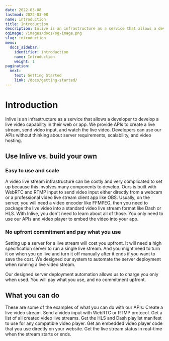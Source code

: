 ```yaml
---
date: 2022-03-08
lastmod: 2022-03-08
name: introduction
title: Introduction
description: Inlive is an infrastructure as a service that allows a developer to develop a live video capability in their web or app.
ogimage: /images/docs/og-image.png
slug: introduction
menu:
  docs_sidebar:
    identifier: introduction
    name: Introduction
    weight: 1
pagination:
  next:
    text: Getting Started
    link: /docs/getting-started/
---
```

# Introduction
Inlive is an infrastructure as a service that allows a developer to develop a live video capability in their web or app. We provide APIs to create a live stream, send video input, and watch the live video. Developers can use our APIs without thinking about server requirements, scalability, and video hosting.

## Use Inlive vs. build your own
### Easy to use and scale
A video live stream infrastructure can be costly and very complicated to set up because this involves many components to develop. Ours is built with WebRTC and RTMP input to send video input either directly from a webcam or a professional video live stream client app like OBS. Usually, on the server, you will need a video encoder like FFMPEG, then you need to package the live video into a standard video live stream format like Dash or HLS. With Inlive, you don't need to learn about all of those. You only need to use our APIs and video player to embed the video into your app.

### No upfront commitment and pay what you use
Setting up a server for a live stream will cost you upfront. It will need a high specification server to run a single live stream. And you might need to turn it on when you go live and turn it off manually after it ends if you want to save the cost. We designed our system to automate the server deployment when running a live video stream.

Our designed server deployment automation allows us to charge you only when used. You will pay what you use, and no commitment upfront.

## What you can do
These are some of the examples of what you can do with our APIs:
Create a live video stream.
Send a video input with WebRTC or RTMP protocol.
Get a list of all created video live streams.
Get the HLS and Dash playlist manifest to use for any compatible video player.
Get an embedded video player code that you use directly on your website.
Get the live stream status in real-time when the stream starts or ends.